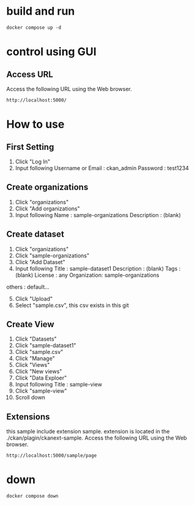 # build and run
```
docker compose up -d
```

# control using GUI
## Access URL
Access the following URL using the Web browser.
```
http://localhost:5000/
```

# How to use
## First Setting
1. Click "Log In"
2. Input following
Username or Email   : ckan_admin
Password            : test1234

## Create organizations
1. Click "organizations"
2. Click "Add organizations"
3. Input following
Name        : sample-organizations
Description : (blank)

## Create dataset
1. Click "organizations"
2. Click "sample-organizations"
3. Click "Add Dataset"
4. Input following
Title       : sample-dataset1
Description : (blank)
Tags        : (blank)
License     : any
Organization: sample-organizations

others      : default...

5. Click "Upload"
6. Select "sample.csv", this csv exists in this git

## Create View
1. Click "Datasets"
2. Click "sample-dataset1"
3. Click "sample.csv"
4. Click "Manage"
5. Click "Views"
6. Click "New views"
7. Click "Data Exploer"
8. Input following
Title       : sample-view
9. Click "sample-view"
10. Scroll down

## Extensions
this sample include extension sample.
extension is located in the ./ckan/plagin/ckanext-sample.
Access the following URL using the Web browser.
```
http://localhost:5000/sample/page
```

# down
```
docker compose down
```
